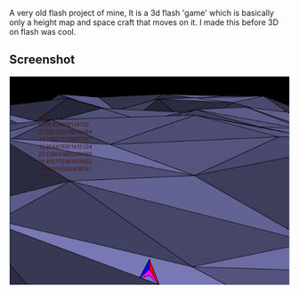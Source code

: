 A very old flash project of mine, It is a 3d flash 'game' which is basically only a height map and space craft that moves on it. I made this before 3D on flash was cool.

## Screenshot

![ss](https://raw.githubusercontent.com/shultays/engine/master/ss.png)
